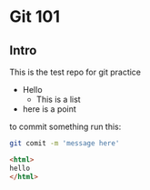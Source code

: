 # Git 101
## Intro

This is the test repo for git practice

- Hello
    - This is a list
- here is a point

to commit something run this:

```sh
git comit -m 'message here'
```

```html
<html>
hello
</html>
```
